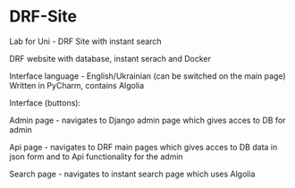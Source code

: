 # DRF-Site
Lab for Uni - DRF Site with instant search

DRF website with database, instant serach and Docker

Interface language - English/Ukrainian (can be switched on the main page)
Written in PyCharm, contains Algolia

Interface (buttons):

Admin page - navigates to Django admin page which gives acces to DB for admin

Api page - navigates to DRF main pages which gives acces to DB data in json form and to Api functionality for the admin

Search page - navigates to instant search page which uses Algolia

